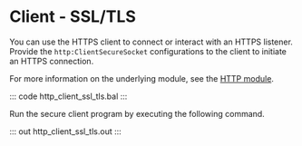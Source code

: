 # Client - SSL/TLS

You can use the HTTPS client to connect or interact with an HTTPS listener. Provide the `http:ClientSecureSocket` configurations to the client to initiate an HTTPS connection.

For more information on the underlying module, see the [HTTP module](https://lib.ballerina.io/ballerina/http/latest/).

::: code http_client_ssl_tls.bal :::

Run the secure client program by executing the following command.

::: out http_client_ssl_tls.out :::

